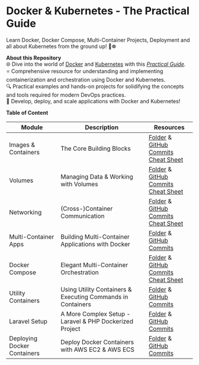 # Docker & Kubernetes - The Practical Guide

Learn Docker, Docker Compose, Multi-Container Projects, Deployment and all about Kubernetes from the ground up! 🐳☸️

**About this Repository**<br />
🌐 Dive into the world of [Docker](https://react.dev/) and [Kubernetes](https://kubernetes.io/) with this _[Practical Guide](https://www.udemy.com/course/docker-kubernetes-the-practical-guide/)_.<br />
⭐ Comprehensive resource for understanding and implementing containerization and orchestration using Docker and Kubernetes.<br />
🔍 Practical examples and hands-on projects for solidifying the concepts and tools required for modern DevOps practices.<br />
🚀 Develop, deploy, and scale applications with Docker and Kubernetes!

**Table of Content**

| Module                      | Description                                                      | Resources                                                                                                                                                                                            |
| --------------------------- | ---------------------------------------------------------------- | ---------------------------------------------------------------------------------------------------------------------------------------------------------------------------------------------------- |
| Images & Containers         | The Core Building Blocks                                         | [Folder](./images-containers) & [GitHub Commits](https://github.com/ThomasCode92/docker-k8s-practical-guide/commits/images-containers/)<br />[Cheat Sheet](./images-containers/docs/cheat-sheet.pdf) |
| Volumes                     | Managing Data & Working with Volumes                             | [Folder](./data-volumes/) & [GitHub Commits](https://github.com/ThomasCode92/docker-k8s-practical-guide/commits/data-volumes)<br />[Cheat Sheet](./data-volumes/docs/cheat-sheet.pdf)                |
| Networking                  | (Cross-)Container Communication                                  | [Folder](./networking/) & [GitHub Commits](https://github.com/ThomasCode92/docker-k8s-practical-guide/commits/networking)<br />[Cheat Sheet](./networking/docs/cheat-sheet.pdf)                      |
| Multi-Container Apps        | Building Multi-Container Applications with Docker                | [Folder](./multi-container-apps/) & [GitHub Commits](https://github.com/ThomasCode92/docker-k8s-practical-guide/commits/multi-container-apps)                                                        |
| Docker Compose              | Elegant Multi-Container Orchestration                            | [Folder](./docker-compose/) & [GitHub Commits](https://github.com/ThomasCode92/docker-k8s-practical-guide/commits/docker-compose)<br />[Cheat Sheet](./docker-compose/docs/cheat-sheet.pdf)          |
| Utility Containers          | Using Utility Containers &<br />Executing Commands in Containers | [Folder](./utility-containers/) & [GitHub Commits](https://github.com/ThomasCode92/docker-k8s-practical-guide/commits/utility-containers)                                                            |
| Laravel Setup               | A More Complex Setup - Laravel & PHP Dockerized Project          | [Folder](./laravel-setup/) & [GitHub Commits](https://github.com/ThomasCode92/docker-k8s-practical-guide/commits/laravel-setup/)                                                                     |
| Deploying Docker Containers | Deploy Docker Containers with AWS EC2 & AWS ECS                  | [Folder](./deploying-containers/) & [GitHub Commits](https://github.com/ThomasCode92/docker-k8s-practical-guide/commits/deploying-containers/)                                                       |
